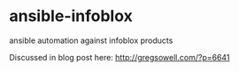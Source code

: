 # ansible-infoblox
ansible automation against infoblox products

Discussed in blog post here: http://gregsowell.com/?p=6641
